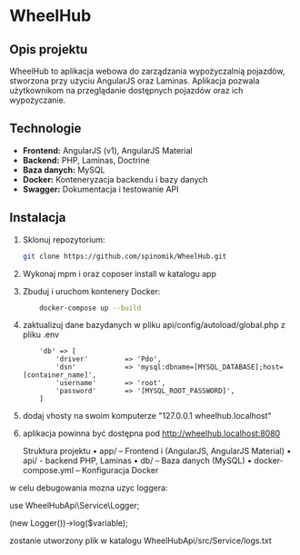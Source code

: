 # WheelHub

## Opis projektu

WheelHub to aplikacja webowa do zarządzania wypożyczalnią pojazdów, stworzona przy użyciu AngularJS oraz Laminas. Aplikacja pozwala użytkownikom na przeglądanie dostępnych pojazdów oraz ich wypożyczanie.

## Technologie

- **Frontend:** AngularJS (v1), AngularJS Material
- **Backend:** PHP, Laminas, Doctrine
- **Baza danych:** MySQL
- **Docker:** Konteneryzacja backendu i bazy danych
- **Swagger:** Dokumentacja i testowanie API

## Instalacja

1.  Sklonuj repozytorium:

    ```bash
    git clone https://github.com/spinomik/WheelHub.git

    ```

2.  Wykonaj mpm i oraz coposer install w katalogu app

3.  Zbuduj i uruchom kontenery Docker:

    ```bash
        docker-compose up --build
    ```

4.  zaktualizuj dane bazydanych w pliku api/config/autoload/global.php
    z pliku .env
    ```
        'db' => [
            'driver'         => 'Pdo',
            'dsn'            => 'mysql:dbname=[MYSQL_DATABASE];host=[container_name]',
            'username'       => 'root',
            'password'       => '[MYSQL_ROOT_PASSWORD]',
        ]
    ```
5.  dodaj vhosty na swoim komputerze "127.0.0.1 wheelhub.localhost"

6.  aplikacja powinna być dostępna pod http://wheelhub.localhost:8080

    Struktura projektu
    • app/ – Frontend i (AngularJS, AngularJS Material)
    • api/ - backend PHP, Laminas
    • db/ – Baza danych (MySQL)
    • docker-compose.yml – Konfiguracja Docker

w celu debugowania mozna uzyc loggera:

use WheelHubApi\Service\Logger;

(new Logger())->log($variable);

zostanie utworzony plik w katalogu WheelHubApi/src/Service/logs.txt
